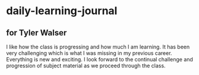 # daily-learning-journal

## for Tyler Walser

I like how the class is progressing and how much I am learning. It has been very challenging which is what I was missing in my previous career.  Everything is new and exciting. I look forward to the continual challenge and progression of subject material as we proceed through the class. 
